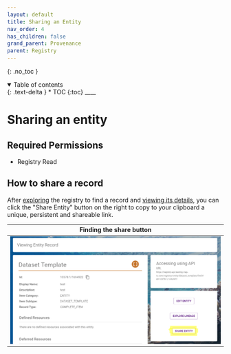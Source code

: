 ```yaml
---
layout: default
title: Sharing an Entity
nav_order: 4
has_children: false
grand_parent: Provenance
parent: Registry
---
```


{: .no_toc }

<details  open markdown="block">
  <summary>
    Table of contents
  </summary>
{: .text-delta }
* TOC
{:toc}
____
</details>

# Sharing an entity

## Required Permissions

-   Registry Read

## How to share a record

After [exploring](./exploring_the_registry.html) the registry to find a record and [viewing its details](./exploring_the_registry#viewing-records), you can click the "Share Entity" button on the right to copy to your clipboard a unique, persistent and shareable link.

|                              Finding the share button                              |
| :--------------------------------------------------------------------------------: |
| <img src="../../../assets/images/registry/sharing.png" alt="drawing" width="800"/> |
